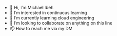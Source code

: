 - 👋 Hi, I’m Michael Ibeh
- 👀 I’m interested in continuous learning
- 🌱 I’m currently learning cloud engineering
- 💞️ I’m looking to collaborate on anything on this line
- 📫 How to reach me via my DM

<!---
MichaelIbeh3/MichaelIbeh3 is a ✨ special ✨ repository because its `README.md` (this file) appears on your GitHub profile.
You can click the Preview link to take a look at your changes.
--->
